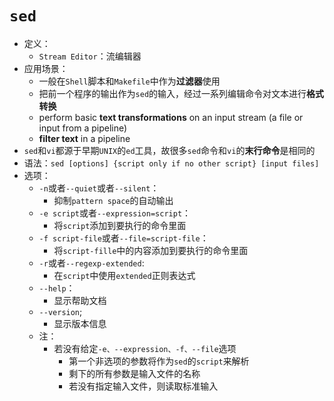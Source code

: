 # `sed`
* 定义：
  * `Stream Editor`：流编辑器
* 应用场景：
  * 一般在`Shell`脚本和`Makefile`中作为**过滤器**使用
  * 把前一个程序的输出作为`sed`的输入，经过一系列编辑命令对文本进行**格式转换**
  * perform basic **text transformations** on an input stream (a file or input from a pipeline)
  * **filter text** in a pipeline
* `sed`和`vi`都源于早期`UNIX`的`ed`工具，故很多`sed`命令和`vi`的**末行命令**是相同的
* 语法：`sed [options] {script only if no other script} [input files]`
* 选项：
  * `-n`或者`--quiet`或者`--silent`：
    * 抑制`pattern space`的自动输出
  * `-e script`或者`--expression=script`：
    * 将`script`添加到要执行的命令里面
  * `-f script-file`或者`--file=script-file`：
    * 将`script-fille`中的内容添加到要执行的命令里面
  * `-r`或者`--regexp-extended`:
    * 在`script`中使用`extended`正则表达式
  * `--help`：
    * 显示帮助文档
  * `--version`;
    * 显示版本信息
  * 注：
    * 若没有给定`-e、--expression、-f、--file`选项
      * 第一个非选项的参数将作为`sed`的`script`来解析
      * 剩下的所有参数是输入文件的名称
      * 若没有指定输入文件，则读取标准输入
  
